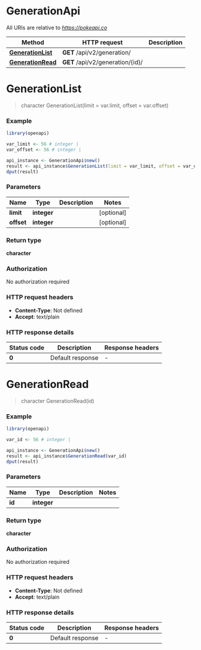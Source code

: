 # GenerationApi

All URIs are relative to *https://pokeapi.co*

Method | HTTP request | Description
------------- | ------------- | -------------
[**GenerationList**](GenerationApi.md#GenerationList) | **GET** /api/v2/generation/ | 
[**GenerationRead**](GenerationApi.md#GenerationRead) | **GET** /api/v2/generation/{id}/ | 


# **GenerationList**
> character GenerationList(limit = var.limit, offset = var.offset)



### Example
```R
library(openapi)

var_limit <- 56 # integer | 
var_offset <- 56 # integer | 

api_instance <- GenerationApi$new()
result <- api_instance$GenerationList(limit = var_limit, offset = var_offset)
dput(result)
```

### Parameters

Name | Type | Description  | Notes
------------- | ------------- | ------------- | -------------
 **limit** | **integer**|  | [optional] 
 **offset** | **integer**|  | [optional] 

### Return type

**character**

### Authorization

No authorization required

### HTTP request headers

 - **Content-Type**: Not defined
 - **Accept**: text/plain

### HTTP response details
| Status code | Description | Response headers |
|-------------|-------------|------------------|
| **0** | Default response |  -  |

# **GenerationRead**
> character GenerationRead(id)



### Example
```R
library(openapi)

var_id <- 56 # integer | 

api_instance <- GenerationApi$new()
result <- api_instance$GenerationRead(var_id)
dput(result)
```

### Parameters

Name | Type | Description  | Notes
------------- | ------------- | ------------- | -------------
 **id** | **integer**|  | 

### Return type

**character**

### Authorization

No authorization required

### HTTP request headers

 - **Content-Type**: Not defined
 - **Accept**: text/plain

### HTTP response details
| Status code | Description | Response headers |
|-------------|-------------|------------------|
| **0** | Default response |  -  |

